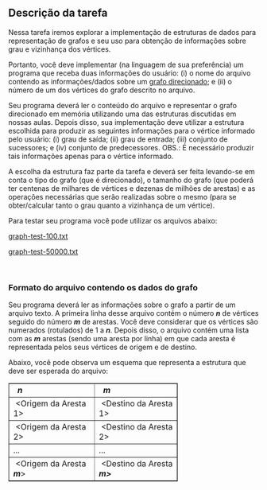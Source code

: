
  <div class="description user_content "><h2>Descrição da tarefa</h2>
<p>Nessa tarefa iremos explorar a implementação de estruturas de dados para representação de grafos e seu uso para obtenção de informações sobre grau e vizinhança dos vértices.</p>
<p>Portanto, você deve implementar (na linguagem de sua preferência) um programa que receba duas informações do usuário: (i) o nome do arquivo contendo as informações/dados sobre um <span style="text-decoration: underline;">grafo direcionado</span>; e (ii) o número de um dos vértices do grafo descrito no arquivo.</p>
<p>Seu programa deverá ler o conteúdo do arquivo e representar o grafo direcionado em memória utilizando uma das estruturas discutidas em nossas aulas. Depois disso, sua implementação deve utilizar a estrutura escolhida para produzir as seguintes informações para o vértice informado pelo usuário: (i) grau de saída; (ii) grau de entrada; (iii) conjunto de sucessores; e (iv) conjunto de predecessores. OBS.: É necessário produzir tais informações apenas para o vértice informado.</p>
<p>A escolha da estrutura faz parte da tarefa e deverá ser feita levando-se em conta o tipo do grafo (que é direcionado), o tamanho do grafo (que poderá ter centenas de milhares de vértices e dezenas de milhões de arestas) e as operações necessárias que serão realizadas sobre o mesmo (para se obter/calcular tanto o grau quanto a vizinhança de um vértice).</p>
<p>Para testar seu programa você pode utilizar os arquivos abaixo:</p>
<p><a id="7941089" class="instructure_file_link instructure_scribd_file inline_disabled" title="Link" href="/courses/143464/files/7941089?wrap=1" target="_blank" data-canvas-previewable="true">graph-test-100.txt</a></p>
<p><a id="7941088" class="instructure_file_link instructure_scribd_file inline_disabled" title="Link" href="/courses/143464/files/7941088?wrap=1" target="_blank" data-canvas-previewable="true">graph-test-50000.txt</a></p>
<p>&nbsp;</p>
<h3>Formato do arquivo contendo os dados do grafo</h3>
<p>Seu programa deverá ler as informações sobre o grafo a partir de um arquivo texto. A primeira linha desse arquivo contém o número <strong><em>n</em></strong> de vértices seguido do número <strong><em>m</em></strong> de arestas. Você deve considerar que os vértices são numerados (rotulados) de 1 a <strong><em>n</em></strong>. Depois disso, o arquivo contém uma lista com as <em><strong>m</strong></em> arestas (sendo uma aresta por linha) em que cada aresta é representada pelos seus vértices de origem e de destino.</p>
<p>Abaixo, você pode observa um esquema que representa a estrutura que deve ser esperada do arquivo:</p>
<table style="border-collapse: collapse; width: 67.7108%;" border="1">
<tbody>
<tr>
<td style="width: 50.9449%;"><em><strong>&nbsp; n</strong></em></td>
<td style="width: 49.0293%;"><em><strong>&nbsp; m</strong></em></td>
</tr>
<tr>
<td style="width: 50.9449%;">&nbsp;&lt;Origem da Aresta 1&gt;</td>
<td style="width: 49.0293%;">&nbsp;&lt;Destino da Aresta 1&gt;</td>
</tr>
<tr>
<td style="width: 50.9449%;">&nbsp;&lt;Origem da Aresta 2&gt;</td>
<td style="width: 49.0293%;">&nbsp;&lt;Destino da Aresta 2&gt;</td>
</tr>
<tr>
<td style="width: 50.9449%;">... </td>
<td style="width: 49.0293%;">... </td>
</tr>
<tr>
<td style="width: 50.9449%;">&nbsp;&lt;Origem da Aresta <em><strong>m</strong></em>&gt;</td>
<td style="width: 49.0293%;">&nbsp;&lt;Destino da Aresta <em><strong>m&gt;</strong></em></td>
</tr>
</tbody>
</table>
<p>&nbsp;</p></div>


  
  </div>
</div>
